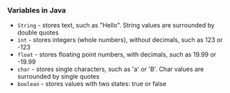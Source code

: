 ### Variables in Java

* `String` - stores text, such as "Hello". String values are surrounded by double quotes
* `int` - stores integers (whole numbers), without decimals, such as 123 or -123
* `float` - stores floating point numbers, with decimals, such as 19.99 or -19.99
* `char` - stores single characters, such as 'a' or 'B'. Char values are surrounded by single quotes
* `boolean` - stores values with two states: true or false
